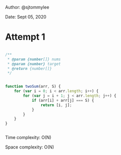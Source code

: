 Author: @sjtommylee

Date: Sept 05, 2020

# Attempt 1

```js

/**
 * @param {number[]} nums
 * @param {number} target
 * @return {number[]}
 */


function twoSum(arr, S) {
    for (var i = 0; i < arr.length; i++) {
        for (var j = i + 1; j < arr.length; j++) {
            if (arr[i] + arr[j] === S) {
                return [i, j];
            }
        }
    }
}



```



Time complexity: O(N)

Space complexity: O(N)